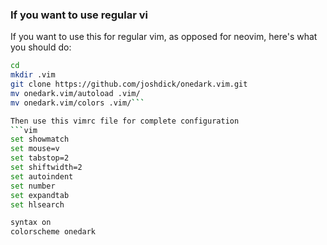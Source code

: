### If you want to use regular vi
If you want to use this for regular vim, as opposed for neovim, here's what you should do:

```bash
cd
mkdir .vim
git clone https://github.com/joshdick/onedark.vim.git
mv onedark.vim/autoload .vim/
mv onedark.vim/colors .vim/```

Then use this vimrc file for complete configuration
```vim
set showmatch
set mouse=v
set tabstop=2
set shiftwidth=2
set autoindent
set number
set expandtab
set hlsearch

syntax on
colorscheme onedark
```
